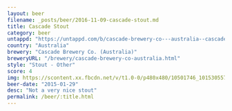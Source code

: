 ```yaml
---
layout: beer
filename: _posts/beer/2016-11-09-cascade-stout.md
title: Cascade Stout
category: beer
untappd: "https://untappd.com/b/cascade-brewery-co---australia--cascade-stout/57106"
country: "Australia"
brewery: "Cascade Brewery Co. (Australia)"
breweryURL: "/brewery/cascade-brewery-co-australia.html"
style: "Stout - Other"
score: 4
img: https://scontent.xx.fbcdn.net/v/t1.0-0/p480x480/10501746_10153055791938745_8029415469669135648_n.jpg?oh=11d81659fac62b8ad4e5cd090ee7d3ee&oe=5B3316C9
beer-date: "2015-01-29"
desc: "Not a very nice stout"
permalink: /beer/:title.html
---
```

